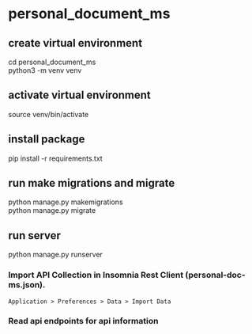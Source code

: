 # personal_document_ms

## create virtual environment
cd personal_document_ms\
python3 -m venv venv

## activate virtual environment
source venv/bin/activate

## install package
pip install -r requirements.txt

## run make migrations and migrate
python manage.py makemigrations\
python manage.py migrate

## run server
python manage.py runserver

### Import API Collection in Insomnia Rest Client (personal-doc-ms.json).
`Application > Preferences > Data > Import Data`

### Read api endpoints for api information